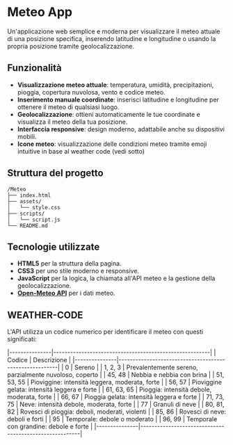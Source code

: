 # Meteo App

Un'applicazione web semplice e moderna per visualizzare il meteo attuale di una posizione specifica, inserendo latitudine e longitudine o usando la propria posizione tramite geolocalizzazione.

## Funzionalità

- **Visualizzazione meteo attuale**: temperatura, umidità, precipitazioni, pioggia, copertura nuvolosa, vento e codice meteo.
- **Inserimento manuale coordinate**: inserisci latitudine e longitudine per ottenere il meteo di qualsiasi luogo.
- **Geolocalizzazione**: ottieni automaticamente le tue coordinate e visualizza il meteo della tua posizione.
- **Interfaccia responsive**: design moderno, adattabile anche su dispositivi mobili.
- **Icone meteo**: visualizzazione delle condizioni meteo tramite emoji intuitive in base al weather code (vedi sotto)

## Struttura del progetto

```
/Meteo
├── index.html
├── assets/
│   └── style.css
├── scripts/
│   └── script.js
└── README.md
```


## Tecnologie utilizzate

- **HTML5** per la struttura della pagina.
- **CSS3** per uno stile moderno e responsive.
- **JavaScript** per la logica, la chiamata all'API meteo e la gestione della geolocalizzazione.
- **[Open-Meteo API](https://open-meteo.com/)** per i dati meteo.


## WEATHER-CODE

L'API utilizza un codice numerico per identificare il meteo con questi significati:

|---------------|--------------------------------------------------------|
| Codice        | Descrizione                                            |
|---------------|--------------------------------------------------------|
| 0             | Sereno                                                 |
| 1, 2, 3       | Prevalentemente sereno, parzialmente nuvoloso, coperto |
| 45, 48        | Nebbia e nebbia con brina                              |
| 51, 53, 55    | Pioviggine: intensità leggera, moderata, forte         |
| 56, 57        | Pioviggine gelata: intensità leggera e forte           |
| 61, 63, 65    | Pioggia: intensità debole, moderata, forte             |
| 66, 67        | Pioggia gelata: intensità leggera e forte              |
| 71, 73, 75    | Neve: intensità debole, moderata, forte                |
| 77            | Granuli di neve                                        |
| 80, 81, 82    | Rovesci di pioggia: deboli, moderati, violenti         |
| 85, 86        | Rovesci di neve: deboli e forti                        |
| 95            | Temporale: debole o moderato                           |
| 96, 99        | Temporale con grandine: debole e forte                 |
|---------------|--------------------------------------------------------|